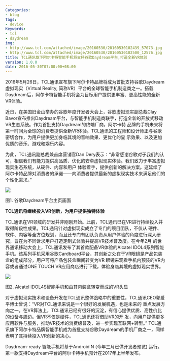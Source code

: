 ```yaml
---
Categories:
- blog
Tags:
- device
Keywords:
- tcl
- daydream
img:
- http://www.tcl.com/attached/image/20160530/20160530102439_57073.jpg
- http://www.tcl.com/attached/image/20160530/20160530102500_12576.jpg
title: TCL通讯旗下阿尔卡特智能手机将支持谷歌Daydream平台,打造全新VR体验
version: 1.0.0
date: 2016-05-30T07:00:00+08:00
---
```

                    
2016年5月26日，TCL通讯宣布旗下阿尔卡特品牌将成为首批支持谷歌Daydream虚拟现实（Virtual Reality,  简称VR）平台的全球智能手机制造商之一。搭载Daydream后，阿尔卡特智能手机将会为目标用户提供更丰富、更高性能的全新VR体验。 

近日，在美国旧金山举办的谷歌年度开发者大会上，谷歌虚拟现实副总裁Clay  Bavor宣布推出Daydream平台，与智能手机制造商联手，打造全新的开放式移动VR生态系统。作为首批支持Daydream的终端厂商，阿尔卡特 品牌的手机未来将第一时间为全球的消费者提供全新VR体验。TCL通讯的工程师和设计师正与谷歌密切合作，为用户提供更加身临其境的音响效果、更优化的显 示效果、以及更加优质的音乐、游戏和娱乐内容。 

为此，TCL通讯副总裁兼首席营销官Dan  Dery表示：“非常感谢谷歌对于我们的认可，相信我们有能力提供高品质、优化的安卓虚拟现实体验。我们致力于丰富虚拟现实生态系统，从硬件、内容和用户 体验着手，提供创新的解决方案。这延续了阿尔卡特品牌对消费者的承诺——向消费者提供最新的虚拟现实技术来满足他们的个性化需求。” 

![](http://www.tcl.com/attached/image/20160530/20160530102439_57073.jpg)

图1. 谷歌Daydream平台主页画面 

**TCL通讯将继续投入VR创新，为用户提供独特体验**  

TCL通讯在VR领域的研发并非刚刚开始。此前，TCL通讯已在VR进行持续投入并取得阶段性成果。TCL通讯针对虚拟现实成立了专门的项目团队，不仅从 硬件、软件、内容等全方位规划，而且还专门有团队负责从用户体验的角度进行深入研究，旨在为不同诉求用户打造定制式体验并提高VR技术普及度。在今年2月 的世界通讯移动大会上，TCL通讯发布了其首款配备VR体验的Alcatel  IDOL4系列智能手机。该系列手机采用谷歌Cardboard平台，其创新之处在于VR眼镜是产品包装盒的组成部分，用户可将产品包装盒瞬间转变为VR 眼镜来观看手机内预装的VR内容或者通过ONE TOUCH VR应用商店进行下载，体验身临其境的虚拟现实世界。 

![](http://www.tcl.com/attached/image/20160530/20160530102500_12576.jpg)

图2. Alcatel IDOL4S智能手机和由其包装盒转变而成的VR头显 

对于虚拟现实技术和设备开发在TCL通讯整体战略中的重要性，TCL通讯CEO郭爱平博士曾说：“VR对TCL通讯来说是一个很好的发展机遇，也是未来的 重点发展方向之一。在VR算法上，TCL通讯已经有很好的沉淀，有信心提供优质、高性价比的设备与周边。但VR不仅是硬件，TCL通讯还将借助VR的开 发，向用户提供更多应用软件与服务，推动VR技术的消费级普及，进一步实现互联网+转型。”  TCL通讯旗下阿尔卡特品牌智能手机成为首批支持谷歌Daydream的手机厂商之一，同样表明了其持续投入VR创新的决心。 

Daydream-ready 智能手机将基于Android N (今年三月已供开发者预览) 运行。第一款支持Daydream平台的阿尔卡特手机预计在2017年上半年发布。 
